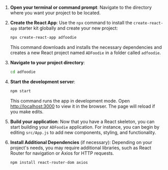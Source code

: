 1. **Open your terminal or command prompt**: Navigate to the directory where you want your project to be located.

2. **Create the React App**:
   Use the `npx` command to install the `create-react-app` starter kit globally and create your new project:

   ```bash
   npx create-react-app adfoodie
   ```

   This command downloads and installs the necessary dependencies and creates a new React project named `ADFoodie` in a folder called `adfoodie`.

3. **Navigate to your project directory**:

   ```bash
   cd adfoodie
   ```

4. **Start the development server**:

   ```bash
   npm start
   ```

   This command runs the app in development mode. Open [http://localhost:3000](http://localhost:3000) to view it in the browser. The page will reload if you make edits.

5. **Build your application**:
   Now that you have a React skeleton, you can start building your `ADFoodie` application. For instance, you can begin by editing `src/App.js` to add new components, styling, and functionality.

6. **Install Additional Dependencies** (if necessary):
   Depending on your project's needs, you may require additional libraries, such as React Router for navigation or Axios for HTTP requests.

   ```bash
   npm install react-router-dom axios
   ```

